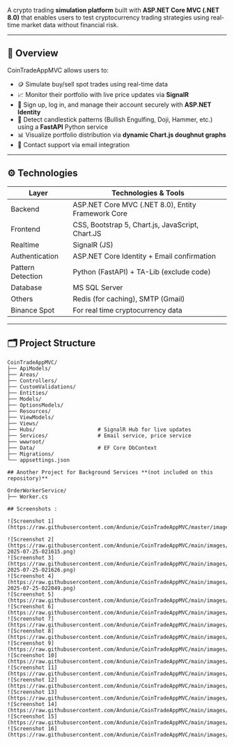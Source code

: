 A crypto trading **simulation platform** built with **ASP.NET Core MVC (.NET 8.0)** that enables users to test cryptocurrency trading strategies using real-time market data without financial risk.

---

## 📌 Overview

CoinTradeAppMVC allows users to:

- 🪙 Simulate buy/sell spot trades using real-time data
- 📈 Monitor their portfolio with live price updates via **SignalR**
- 🔐 Sign up, log in, and manage their account securely with **ASP.NET Identity**
- 🧠 Detect candlestick patterns (Bullish Engulfing, Doji, Hammer, etc.) using a **FastAPI** Python service
- 📊 Visualize portfolio distribution via **dynamic Chart.js doughnut graphs**
- 💬 Contact support via email integration

---

## ⚙️ Technologies

| Layer        | Technologies & Tools                                   |
|--------------|--------------------------------------------------------|
| Backend      | ASP.NET Core MVC (.NET 8.0), Entity Framework Core     |
| Frontend     | CSS, Bootstrap 5, Chart.js, JavaScript, Chart.JS       |
| Realtime     | SignalR   (JS)                                         |
| Authentication | ASP.NET Core Identity + Email confirmation           |
| Pattern Detection | Python (FastAPI) + TA-Lib (exclude code)          |
| Database     | MS SQL Server                                          |
| Others       | Redis (for caching), SMTP (Gmail)                      |
| Binance Spot | For real time cryptocurrency data                      |
---

## 🗂️ Project Structure

```plaintext
CoinTradeAppMVC/
├── ApiModels/
├── Areas/
├── Controllers/
├── CustomValidations/
├── Entities/
├── Models/
├── OptionsModels/
├── Resources/
├── ViewModels/
├── Views/
├── Hubs/                    # SignalR Hub for live updates
├── Services/                # Email service, price service
├── wwwroot/
├── Data/                    # EF Core DbContext
├── Migrations/
└── appsettings.json

## Another Project for Background Services **(not included on this repository)**

OrderWorkerService/
├── Worker.cs

## Screenshots :

![Screenshot 1](https://raw.githubusercontent.com/Andunie/CoinTradeAppMVC/master/images/1748710189580.jpg)

![Screenshot 2](https://raw.githubusercontent.com/Andunie/CoinTradeAppMVC/main/images/screenshot-2025-07-25-021615.png)
![Screenshot 3](https://raw.githubusercontent.com/Andunie/CoinTradeAppMVC/main/images/screenshot-2025-07-25-021626.png)
![Screenshot 4](https://raw.githubusercontent.com/Andunie/CoinTradeAppMVC/main/images/screenshot-2025-07-25-022049.png)
![Screenshot 5](https://raw.githubusercontent.com/Andunie/CoinTradeAppMVC/main/images/1748710189580.jpg)
![Screenshot 6](https://raw.githubusercontent.com/Andunie/CoinTradeAppMVC/main/images/1748710189630.jpg)
![Screenshot 7](https://raw.githubusercontent.com/Andunie/CoinTradeAppMVC/main/images/1748710190188.jpg)
![Screenshot 8](https://raw.githubusercontent.com/Andunie/CoinTradeAppMVC/main/images/1748710190279.jpg)
![Screenshot 9](https://raw.githubusercontent.com/Andunie/CoinTradeAppMVC/main/images/1748710190310.jpg)
![Screenshot 10](https://raw.githubusercontent.com/Andunie/CoinTradeAppMVC/main/images/1748710190312.jpg)
![Screenshot 11](https://raw.githubusercontent.com/Andunie/CoinTradeAppMVC/main/images/1748710190416.jpg)
![Screenshot 12](https://raw.githubusercontent.com/Andunie/CoinTradeAppMVC/main/images/1748710190578.jpg)
![Screenshot 13](https://raw.githubusercontent.com/Andunie/CoinTradeAppMVC/main/images/1748710190596.jpg)
![Screenshot 14](https://raw.githubusercontent.com/Andunie/CoinTradeAppMVC/main/images/1748710190753.jpg)
![Screenshot 15](https://raw.githubusercontent.com/Andunie/CoinTradeAppMVC/main/images/1748710190770.jpg)
![Screenshot 16](https://raw.githubusercontent.com/Andunie/CoinTradeAppMVC/main/images/1748710190776.jpg)

